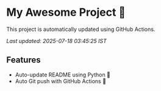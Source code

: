 # My Awesome Project 🚀

This project is automatically updated using GitHub Actions.

_Last updated: 2025-07-18 03:45:25 IST_

## Features
- Auto-update README using Python 🐍
- Auto Git push with GitHub Actions 🤖
